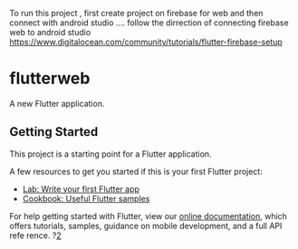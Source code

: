 To run this project ,
first create project on firebase for web and then connect with android studio ....
follow the dirrection of connecting firebase web to android studio 
https://www.digitalocean.com/community/tutorials/flutter-firebase-setup



# flutterweb

A new Flutter application.

## Getting Started

This project is a starting point for a Flutter application.

A few resources to get you started if this is your first Flutter project:

- [Lab: Write your first Flutter app](https://flutter.dev/docs/get-started/codelab)
- [Cookbook: Useful Flutter samples](https://flutter.dev/docs/cookbook)

For help getting started with Flutter, view our
[online documentation](https://flutter.dev/docs), which offers tutorials,
samples, guidance on mobile development, and a full API refe rence.
?[2](2.png)
